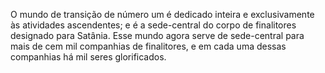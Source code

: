 ﻿O mundo de transição de número um é dedicado inteira e exclusivamente às atividades ascendentes; e é a sede-central do corpo de finalitores designado para Satânia. Esse mundo agora serve de sede-central para mais de cem mil companhias de finalitores, e em cada uma dessas companhias há mil seres glorificados.